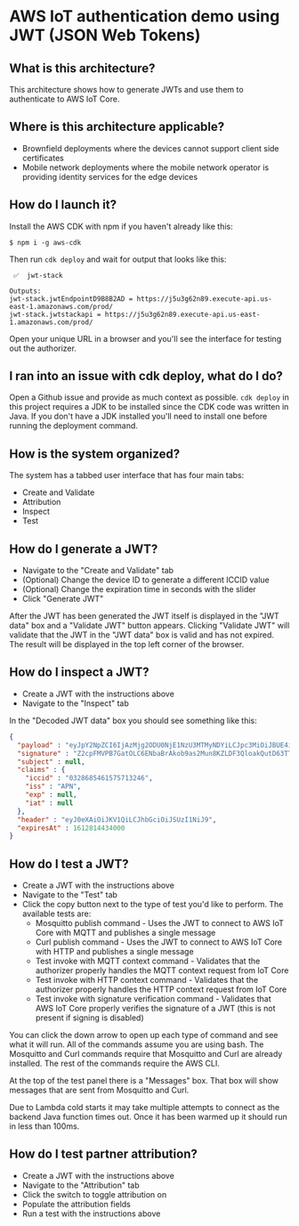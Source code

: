 # AWS IoT authentication demo using JWT (JSON Web Tokens)

<!-- toc -->

## What is this architecture?

This architecture shows how to generate JWTs and use them to authenticate to AWS IoT Core.

## Where is this architecture applicable?

- Brownfield deployments where the devices cannot support client side certificates
- Mobile network deployments where the mobile network operator is providing identity services for the edge devices

## How do I launch it?

Install the AWS CDK with npm if you haven't already like this:

```
$ npm i -g aws-cdk
```

Then run `cdk deploy` and wait for output that looks like this:

```
 ✅  jwt-stack

Outputs:
jwt-stack.jwtEndpointD9B8B2AD = https://j5u3g62n89.execute-api.us-east-1.amazonaws.com/prod/
jwt-stack.jwtstackapi = https://j5u3g62n89.execute-api.us-east-1.amazonaws.com/prod/
```

Open your unique URL in a browser and you'll see the interface for testing out the authorizer.

## I ran into an issue with cdk deploy, what do I do?

Open a Github issue and provide as much context as possible. `cdk deploy` in this project requires a JDK to be installed since the CDK code was written in Java. If you don't have a JDK installed you'll need to install one before running the deployment command.

## How is the system organized?

The system has a tabbed user interface that has four main tabs:

- Create and Validate
- Attribution
- Inspect
- Test

## How do I generate a JWT?

- Navigate to the "Create and Validate" tab
- (Optional) Change the device ID to generate a different ICCID value
- (Optional) Change the expiration time in seconds with the slider
- Click "Generate JWT"

After the JWT has been generated the JWT itself is displayed in the "JWT data" box and a "Validate JWT" button appears.
Clicking "Validate JWT" will validate that the JWT in the "JWT data" box is valid and has not expired. The result will
be displayed in the top left corner of the browser.

## How do I inspect a JWT?

- Create a JWT with the instructions above
- Navigate to the "Inspect" tab

In the "Decoded JWT data" box you should see something like this:

```json
{
  "payload" : "eyJpY2NpZCI6IjAzMjg2ODU0NjE1NzU3MTMyNDYiLCJpc3MiOiJBUE4iLCJleHAiOjE2MTI4MTQ0MzQsImlhdCI6MTYxMjgxNDMxNH0",
  "signature" : "Z2cpFMVPB7GatOLC6ENbaBrAkob9as2Mun8KZLDF3QloakQutD63TTwQ4KVmgpwHBizbzdP2sGWn6rTy2zeB8Jkm8Pgtjmb4aYrzCwXU5dCE_BZ7QLuIyaLfP6VqBFcm3uiFILMb2TvKWfL9gh_zUxh1am_S_QkmdD2rwp8QoJcy9kodzr2nzfqIWCRxBPTpbVvWfPKCJOo_gcKgosC-3vkUvxdLaER6E-Zkg2MdG7AG5n9vBidgjoVlA6ebimbKPQbNdhc9uQrJj-k0z9PvWKfXFiOOIlC0jTjgLp5tC2lvnhCq7YL7slZg886DyhQ0_xj0orYLvbh5oq-dicWRd11L7TNzUFEkx-5zfpf02PtIkx2_0O3wH8RAtlH7_PQfb2ebaEzXkealoeQGb_0ZD6vEaMFXIz02Ou267vlqOiZXzgF-yrEtg41dB8LcHeBkRyQCvqxcr7x-GXlD63tozwDYjmMRTjGxoxtafJiOQs3Nyq-8UXAqTQa0d5PRvqNUBgYZLqZB73Bh6ZUlFomp1V7C7nSeFmAW5RFUTcdsUB3X9mahPSifgbLdCPvLuZoo33ZHaMrILO8IMYBE3ChVzUetPL0VnojCyoLqk3ChSU-ItAxYmaIHGux9wgHUGE9U5W9Mi5Ice7hsnlXrkN-msax34RTbqKaGiSjU-JJrRso",
  "subject" : null,
  "claims" : {
    "iccid" : "0328685461575713246",
    "iss" : "APN",
    "exp" : null,
    "iat" : null
  },
  "header" : "eyJ0eXAiOiJKV1QiLCJhbGciOiJSUzI1NiJ9",
  "expiresAt" : 1612814434000
}
```

## How do I test a JWT?

- Create a JWT with the instructions above
- Navigate to the "Test" tab
- Click the copy button next to the type of test you'd like to perform. The available tests are:
  - Mosquitto publish command - Uses the JWT to connect to AWS IoT Core with MQTT and publishes a single message
  - Curl publish command - Uses the JWT to connect to AWS IoT Core with HTTP and publishes a single message
  - Test invoke with MQTT context command - Validates that the authorizer properly handles the MQTT context request from IoT Core
  - Test invoke with HTTP context command - Validates that the authorizer properly handles the HTTP context request from IoT Core
  - Test invoke with signature verification command - Validates that AWS IoT Core properly verifies the signature of a JWT (this is not present if signing is disabled)

You can click the down arrow to open up each type of command and see what it will run. All of the commands assume you are
using bash. The Mosquitto and Curl commands require that Mosquitto and Curl are already installed. The rest of the commands
require the AWS CLI.

At the top of the test panel there is a "Messages" box. That box will show messages that are sent from Mosquitto and Curl.

Due to Lambda cold starts it may take multiple attempts to connect as the backend Java function times out. Once it has been warmed
up it should run in less than 100ms.

## How do I test partner attribution?

- Create a JWT with the instructions above
- Navigate to the "Attribution" tab
- Click the switch to toggle attribution on
- Populate the attribution fields
- Run a test with the instructions above
